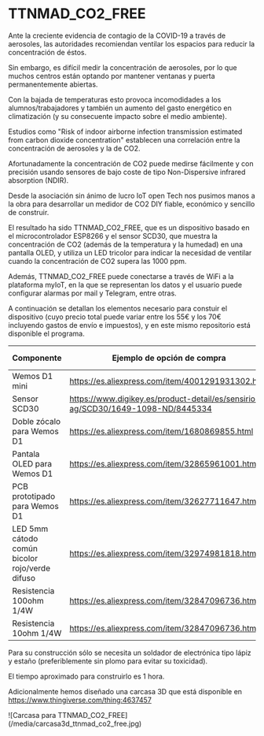 # TTNMAD_CO2_FREE

Ante la creciente evidencia de contagio de la COVID-19 a través de aerosoles, las autoridades recomiendan ventilar los espacios para reducir la concentración de éstos.

Sin embargo, es difícil medir la concentración de aerosoles, por lo que muchos centros están optando por mantener ventanas y puerta permanentemente abiertas.

Con la bajada de temperaturas esto provoca incomodidades a los alumnos/trabajadores y también un aumento del gasto energético en climatización (y su consecuente impacto sobre el medio ambiente).

Estudios como "Risk of indoor airborne infection transmission estimated from carbon dioxide concentration" establecen una correlación entre la concentración de aerosoles y la de CO2.

Afortunadamente la concentración de CO2 puede medirse fácilmente y con precisión usando sensores de bajo coste de tipo Non-Dispersive infrared absorption (NDIR).

Desde la asociación sin ánimo de lucro IoT open Tech nos pusimos manos a la obra para desarrollar un medidor de CO2 DIY fiable, económico y sencillo de construir.

El resultado ha sido TTNMAD_CO2_FREE, que es un dispositivo basado en el microcontrolador ESP8266 y el sensor SCD30, que muestra la concentración de CO2 (además de la temperatura y la humedad) en una pantalla OLED, y utiliza un LED tricolor para indicar la necesidad de ventilar cuando la concentración de CO2 supera las 1000 ppm.

Además, TTNMAD_CO2_FREE puede conectarse a través de WiFi a la plataforma myIoT, en la que se representan los datos y el usuario puede configurar alarmas por mail y Telegram, entre otras.

A continuación se detallan los elementos necesario para constuir el dispositivo (cuyo precio total puede variar entre los 55€ y los 70€ incluyendo gastos de envío e impuestos), y en este mismo repositorio está disponible el programa.

| Componente | Ejemplo de opción de compra | Precio aproximado |
|---|---|---|
|Wemos D1 mini|https://es.aliexpress.com/item/4001291931302.html|2€|
|Sensor SCD30|https://www.digikey.es/product-detail/es/sensirion-ag/SCD30/1649-1098-ND/8445334|30-50€|
|Doble zócalo para Wemos D1|https://es.aliexpress.com/item/1680869855.html|0.5€|
|Pantala OLED para Wemos D1|https://es.aliexpress.com/item/32865961001.html|1.5€|
|PCB prototipado para Wemos D1|https://es.aliexpress.com/item/32627711647.html|0.5€|
|LED 5mm cátodo común bicolor rojo/verde difuso|https://es.aliexpress.com/item/32974981818.html|0.05€|
|Resistencia 100ohm 1/4W|https://es.aliexpress.com/item/32847096736.html|0.01€|
|Resistencia 10ohm 1/4W|https://es.aliexpress.com/item/32847096736.html|0.01€|

Para su construcción sólo se necesita un soldador de electrónica tipo lápiz y estaño (preferiblemente sin plomo para evitar su toxicidad).

El tiempo aproximado para construirlo es 1 hora.

Adicionalmente hemos diseñado una carcasa 3D que está disponible en https://www.thingiverse.com/thing:4637457

![Carcasa para TTNMAD_CO2_FREE] (/media/carcasa3d_ttnmad_co2_free.jpg)

